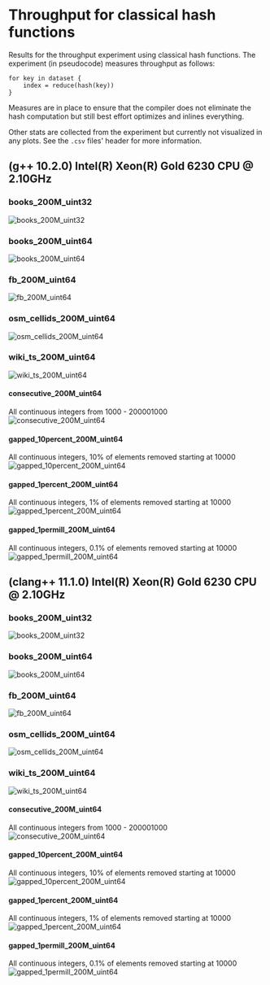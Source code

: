 # Throughput for classical hash functions

Results for the throughput experiment using classical hash functions. The experiment (in pseudocode) measures throughput
as follows:

```
for key in dataset {
    index = reduce(hash(key))
}
```

Measures are in place to ensure that the compiler does not eliminate the hash computation but still best effort
optimizes and inlines everything.

Other stats are collected from the experiment but currently not visualized in any plots. See the `.csv` files' header
for more information.

## (g++ 10.2.0) Intel(R) Xeon(R) Gold 6230 CPU @ 2.10GHz

### books_200M_uint32

![books_200M_uint32](https://github.com/andreaskipf/hashing/blob/main/results/throughput_hash/graphs/throughput_hash_books_200M_uint32_g++.png)

### books_200M_uint64

![books_200M_uint64](https://github.com/andreaskipf/hashing/blob/main/results/throughput_hash/graphs/throughput_hash_books_200M_uint64_g++.png)

### fb_200M_uint64

![fb_200M_uint64](https://github.com/andreaskipf/hashing/blob/main/results/throughput_hash/graphs/throughput_hash_fb_200M_uint64_g++.png)

### osm_cellids_200M_uint64

![osm_cellids_200M_uint64](https://github.com/andreaskipf/hashing/blob/main/results/throughput_hash/graphs/throughput_hash_osm_cellids_200M_uint64_g++.png)

### wiki_ts_200M_uint64

![wiki_ts_200M_uint64](https://github.com/andreaskipf/hashing/blob/main/results/throughput_hash/graphs/throughput_hash_wiki_ts_200M_uint64_g++.png)

#### consecutive_200M_uint64

All continuous integers from 1000 - 200001000
![consecutive_200M_uint64](https://github.com/andreaskipf/hashing/blob/main/results/throughput_hash/graphs/throughput_hash_consecutive_200M_uint64_g++.png)

#### gapped_10percent_200M_uint64

All continuous integers, 10% of elements removed starting at 10000
![gapped_10percent_200M_uint64](https://github.com/andreaskipf/hashing/blob/main/results/throughput_hash/graphs/throughput_hash_gapped_10percent_200M_uint64_g++.png)

#### gapped_1percent_200M_uint64

All continuous integers, 1% of elements removed starting at 10000
![gapped_1percent_200M_uint64](https://github.com/andreaskipf/hashing/blob/main/results/throughput_hash/graphs/throughput_hash_gapped_1percent_200M_uint64_g++.png)

#### gapped_1permill_200M_uint64

All continuous integers, 0.1% of elements removed starting at 10000
![gapped_1permill_200M_uint64](https://github.com/andreaskipf/hashing/blob/main/results/throughput_hash/graphs/throughput_hash_gapped_1permill_200M_uint64_g++.png)

## (clang++ 11.1.0) Intel(R) Xeon(R) Gold 6230 CPU @ 2.10GHz

### books_200M_uint32

![books_200M_uint32](https://github.com/andreaskipf/hashing/blob/main/results/throughput_hash/graphs/throughput_hash_books_200M_uint32_clang++.png)

### books_200M_uint64

![books_200M_uint64](https://github.com/andreaskipf/hashing/blob/main/results/throughput_hash/graphs/throughput_hash_books_200M_uint64_clang++.png)

### fb_200M_uint64

![fb_200M_uint64](https://github.com/andreaskipf/hashing/blob/main/results/throughput_hash/graphs/throughput_hash_fb_200M_uint64_clang++.png)

### osm_cellids_200M_uint64

![osm_cellids_200M_uint64](https://github.com/andreaskipf/hashing/blob/main/results/throughput_hash/graphs/throughput_hash_osm_cellids_200M_uint64_clang++.png)

### wiki_ts_200M_uint64

![wiki_ts_200M_uint64](https://github.com/andreaskipf/hashing/blob/main/results/throughput_hash/graphs/throughput_hash_wiki_ts_200M_uint64_clang++.png)

#### consecutive_200M_uint64

All continuous integers from 1000 - 200001000
![consecutive_200M_uint64](https://github.com/andreaskipf/hashing/blob/main/results/throughput_hash/graphs/throughput_hash_consecutive_200M_uint64_clang++.png)

#### gapped_10percent_200M_uint64

All continuous integers, 10% of elements removed starting at 10000
![gapped_10percent_200M_uint64](https://github.com/andreaskipf/hashing/blob/main/results/throughput_hash/graphs/throughput_hash_gapped_10percent_200M_uint64_clang++.png)

#### gapped_1percent_200M_uint64

All continuous integers, 1% of elements removed starting at 10000
![gapped_1percent_200M_uint64](https://github.com/andreaskipf/hashing/blob/main/results/throughput_hash/graphs/throughput_hash_gapped_1percent_200M_uint64_clang++.png)

#### gapped_1permill_200M_uint64

All continuous integers, 0.1% of elements removed starting at 10000
![gapped_1permill_200M_uint64](https://github.com/andreaskipf/hashing/blob/main/results/throughput_hash/graphs/throughput_hash_gapped_1permill_200M_uint64_clang++.png)
